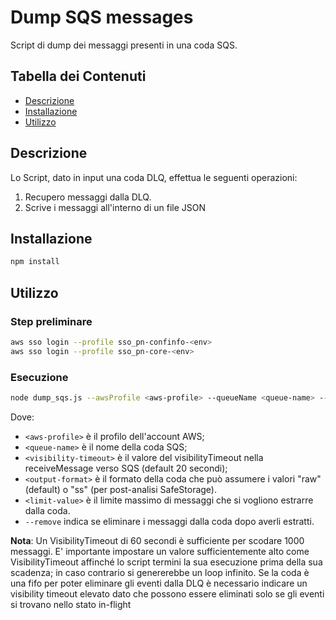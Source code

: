 # Dump SQS messages

Script di dump dei messaggi presenti in una coda SQS.

## Tabella dei Contenuti

- [Descrizione](#descrizione)
- [Installazione](#installazione)
- [Utilizzo](#utilizzo)

## Descrizione

Lo Script, dato in input una coda DLQ, effettua le seguenti operazioni:
1) Recupero messaggi dalla DLQ.
2) Scrive i messaggi all'interno di un file JSON

## Installazione

```bash
npm install
```

## Utilizzo
### Step preliminare

```bash
aws sso login --profile sso_pn-confinfo-<env>
aws sso login --profile sso_pn-core-<env>
```

### Esecuzione
```bash
node dump_sqs.js --awsProfile <aws-profile> --queueName <queue-name> --visibilityTimeout <visibility-timeout> [--format <output-format> --limit <limit-value> --remove]
```
Dove:
- `<aws-profile>` è il profilo dell'account AWS;
- `<queue-name>` è il nome della coda SQS;
- `<visibility-timeout>` è il valore del visibilityTimeout nella receiveMessage verso SQS (default 20 secondi);
- `<output-format>` è il formato della coda che può assumere i valori "raw" (default) o "ss" (per post-analisi SafeStorage).
- `<limit-value>` è il limite massimo di messaggi che si vogliono estrarre dalla coda.
- `--remove` indica se eliminare i messaggi dalla coda dopo averli estratti.

**Nota**:
Un VisibilityTimeout di 60 secondi è sufficiente per scodare 1000 messaggi. E' importante impostare un valore sufficientemente alto come VisibilityTimeout affinché lo script termini la sua esecuzione prima della sua scadenza; in caso contrario si genererebbe un loop infinito.
Se la coda è una fifo per poter eliminare gli eventi dalla DLQ è necessario indicare un visibility timeout elevato dato che possono essere eliminati solo se gli eventi si trovano nello stato in-flight